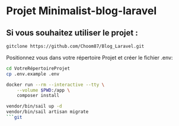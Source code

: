 #  Projet Minimalist-blog-laravel

## Si vous souhaitez utiliser le projet :

```bash
gitclone https://github.com/Choom87/Blog_Laravel.git
```

Positionnez vous dans votre répertoire Projet et créer le fichier .env:

```bash
cd VotreRépertoireProjet
cp .env.example .env
```

```bash
docker run --rm --interactive --tty \
    --volume $PWD:/app \
    composer install
```
```bash
vendor/bin/sail up -d
vendor/bin/sail artisan migrate
```git